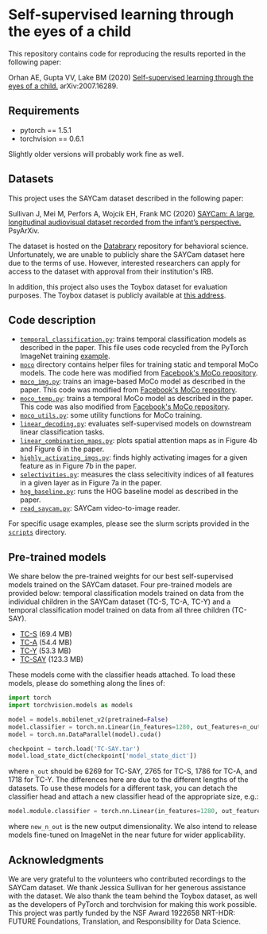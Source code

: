 # Self-supervised learning through the eyes of a child

This repository contains code for reproducing the results reported in the following paper:

Orhan AE, Gupta VV, Lake BM (2020) [Self-supervised learning through the eyes of a child.](https://arxiv.org/abs/2007.16189) arXiv:2007.16289.

## Requirements

* pytorch == 1.5.1
* torchvision == 0.6.1

Slightly older versions will probably work fine as well.

## Datasets

This project uses the SAYCam dataset described in the following paper: 

Sullivan J, Mei M, Perfors A, Wojcik EH, Frank MC (2020) [SAYCam: A large, longitudinal audiovisual dataset recorded from the infant’s perspective.](https://psyarxiv.com/fy8zx/) PsyArXiv.

The dataset is hosted on the [Databrary](https://nyu.databrary.org/) repository for behavioral science. Unfortunately, we are unable to publicly share the SAYCam dataset here due to the terms of use. However, interested researchers can apply for access to the dataset with approval from their institution's IRB. 

In addition, this project also uses the Toybox dataset for evaluation purposes. The Toybox dataset is publicly available at [this address](https://aivaslab.github.io/toybox/).

## Code description

* [`temporal_classification.py`](https://github.com/eminorhan/baby-vision/blob/master/temporal_classification.py): trains temporal classification models as described in the paper. This file uses code recycled from the PyTorch ImageNet training [example](https://github.com/pytorch/examples/tree/master/imagenet).
* [`moco`](https://github.com/eminorhan/baby-vision/tree/master/moco) directory contains helper files for training static and temporal MoCo models. The code here was modified from [Facebook's MoCo repository](https://github.com/facebookresearch/moco).
* [`moco_img.py`](https://github.com/eminorhan/baby-vision/blob/master/moco_img.py): trains an image-based MoCo model as described in the paper. This code was modified from [Facebook's MoCo repository](https://github.com/facebookresearch/moco).
* [`moco_temp.py`](https://github.com/eminorhan/baby-vision/blob/master/moco_temp.py): trains a temporal MoCo model as described in the paper. This code was also modified from [Facebook's MoCo repository](https://github.com/facebookresearch/moco).
* [`moco_utils.py`](https://github.com/eminorhan/baby-vision/blob/master/moco_utils.py): some utility functions for MoCo training.
* [`linear_decoding.py`](https://github.com/eminorhan/baby-vision/blob/master/linear_decoding.py): evaluates self-supervised models on downstream linear classification tasks.
* [`linear_combination_maps.py`](https://github.com/eminorhan/baby-vision/blob/master/linear_combination_maps.py): plots spatial attention maps as in Figure 4b and Figure 6 in the paper.
* [`highly_activating_imgs.py`](https://github.com/eminorhan/baby-vision/blob/master/highly_activating_imgs.py): finds highly activating images for a given feature as in Figure 7b in the paper.
* [`selectivities.py`](https://github.com/eminorhan/baby-vision/blob/master/selectivities.py): measures the class selecitivity indices of all features in a given layer as in Figure 7a in the paper.
* [`hog_baseline.py`](https://github.com/eminorhan/baby-vision/blob/master/hog_baseline.py): runs the HOG baseline model as described in the paper.
* [`read_saycam.py`](https://github.com/eminorhan/baby-vision/blob/master/read_saycam.py): SAYCam video-to-image reader.

For specific usage examples, please see the slurm scripts provided in the [`scripts`](https://github.com/eminorhan/baby-vision/tree/master/scripts) directory.

## Pre-trained models

We share below the pre-trained weights for our best self-supervised models trained on the SAYCam dataset. Four pre-trained models are provided below: temporal classification models trained on data from the individual children in the SAYCam dataset (TC-S, TC-A, TC-Y) and a temporal classification model trained on data from all three children (TC-SAY).

* [TC-S](https://drive.google.com/file/d/1DVJjpaGhoBPNmlO7jXpwEX3lSCk2ZUCa/view?usp=sharing) (69.4 MB)
* [TC-A](https://drive.google.com/file/d/1uQvJBbuy6P0uCW0HYs1wNgawRU8sGLhC/view?usp=sharing) (54.4 MB)
* [TC-Y](https://drive.google.com/file/d/1TTndiiiqSiCMdZjwYZPKQySZot4ipCrG/view?usp=sharing) (53.3 MB)
* [TC-SAY](https://drive.google.com/file/d/1zeidpBaXqqWCeeYj-fMI7V7x9EiAGH6Q/view?usp=sharing) (123.3 MB)

These models come with the classifier heads attached. To load these models, please do something along the lines of:

```python
import torch
import torchvision.models as models

model = models.mobilenet_v2(pretrained=False)
model.classifier = torch.nn.Linear(in_features=1280, out_features=n_out, bias=True)
model = torch.nn.DataParallel(model).cuda()

checkpoint = torch.load('TC-SAY.tar')
model.load_state_dict(checkpoint['model_state_dict'])

```

where `n_out` should be 6269 for TC-SAY, 2765 for TC-S, 1786 for TC-A, and 1718 for TC-Y. The differences here are due to the different lengths of the datasets. To use these models for a different task, you can detach the classifier head and attach a new classifier head of the appropriate size, e.g.:

```python
model.module.classifier = torch.nn.Linear(in_features=1280, out_features=new_n_out, bias=True)
```

where `new_n_out` is the new output dimensionality. We also intend to release models fine-tuned on ImageNet in the near future for wider applicability.

## Acknowledgments

We are very grateful to the volunteers who contributed recordings to the SAYCam dataset. We thank Jessica Sullivan for her generous assistance with the dataset. We also thank the team behind the Toybox dataset, as well as the developers of PyTorch and torchvision for making this work possible. This project was partly funded by the NSF Award 1922658 NRT-HDR: FUTURE Foundations, Translation, and Responsibility for Data Science.
